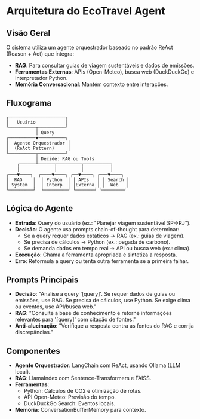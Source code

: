# Arquitetura do EcoTravel Agent

## Visão Geral
O sistema utiliza um agente orquestrador baseado no padrão ReAct (Reason + Act) que integra:
- **RAG**: Para consultar guias de viagem sustentáveis e dados de emissões.
- **Ferramentas Externas**: APIs (Open-Meteo), busca web (DuckDuckGo) e interpretador Python.
- **Memória Conversacional**: Mantém contexto entre interações.

## Fluxograma
```plaintext
┌─────────────────────┐
│   Usuário           │
└──────────┬──────────┘
           │ Query
┌──────────▼──────────┐
│  Agente Orquestrador │
│  (ReAct Pattern)     │
└──────────┬──────────┘
           │ Decide: RAG ou Tools
    ┌──────┴──────┬─────────┬──────────┐
    │             │         │          │
┌───▼────┐  ┌────▼────┐ ┌──▼────┐ ┌───▼────┐
│  RAG    │  │ Python  │ │ APIs   │ │ Search │
│ System  │  │ Interp  │ │Externa │ │  Web   │
└─────────┘  └─────────┘ └───────┘ └────────┘
```

## Lógica do Agente
- **Entrada**: Query do usuário (ex.: "Planejar viagem sustentável SP->RJ").
- **Decisão**: O agente usa prompts chain-of-thought para determinar:
  - Se a query requer dados estáticos → RAG (ex.: guias de viagem).
  - Se precisa de cálculos → Python (ex.: pegada de carbono).
  - Se demanda dados em tempo real → API ou busca web (ex.: clima).
- **Execução**: Chama a ferramenta apropriada e sintetiza a resposta.
- **Erro**: Reformula a query ou tenta outra ferramenta se a primeira falhar.

## Prompts Principais
- **Decisão**: "Analise a query '[query]'. Se requer dados de guias ou emissões, use RAG. Se precisa de cálculos, use Python. Se exige clima ou eventos, use API/busca web."
- **RAG**: "Consulte a base de conhecimento e retorne informações relevantes para '[query]' com citação de fontes."
- **Anti-alucinação**: "Verifique a resposta contra as fontes do RAG e corrija discrepâncias."

## Componentes
- **Agente Orquestrador**: LangChain com ReAct, usando Ollama (LLM local).
- **RAG**: LlamaIndex com Sentence-Transformers e FAISS.
- **Ferramentas**:
  - Python: Cálculos de CO2 e otimização de rotas.
  - API Open-Meteo: Previsão do tempo.
  - DuckDuckGo Search: Eventos locais.
- **Memória**: ConversationBufferMemory para contexto.